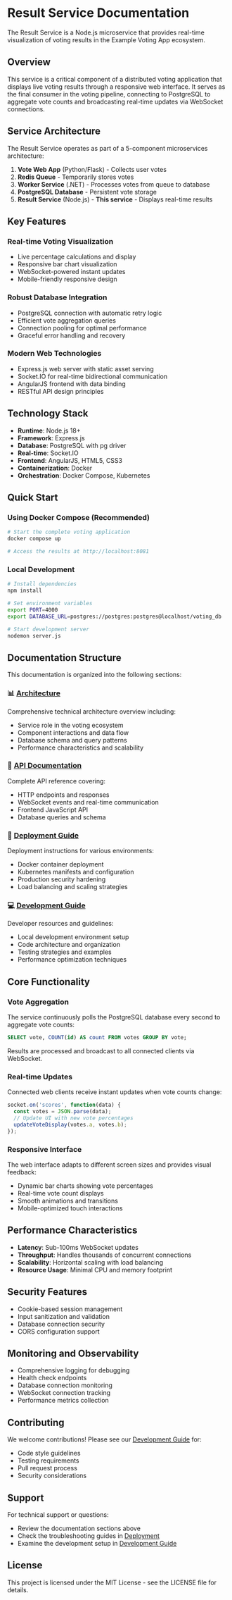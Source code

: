# Result Service Documentation

The Result Service is a Node.js microservice that provides real-time visualization of voting results in the Example Voting App ecosystem.

## Overview

This service is a critical component of a distributed voting application that displays live voting results through a responsive web interface. It serves as the final consumer in the voting pipeline, connecting to PostgreSQL to aggregate vote counts and broadcasting real-time updates via WebSocket connections.

## Service Architecture

The Result Service operates as part of a 5-component microservices architecture:

1. **Vote Web App** (Python/Flask) - Collects user votes
2. **Redis Queue** - Temporarily stores votes  
3. **Worker Service** (.NET) - Processes votes from queue to database
4. **PostgreSQL Database** - Persistent vote storage
5. **Result Service** (Node.js) - **This service** - Displays real-time results

## Key Features

### Real-time Voting Visualization
- Live percentage calculations and display
- Responsive bar chart visualization  
- WebSocket-powered instant updates
- Mobile-friendly responsive design

### Robust Database Integration
- PostgreSQL connection with automatic retry logic
- Efficient vote aggregation queries
- Connection pooling for optimal performance
- Graceful error handling and recovery

### Modern Web Technologies
- Express.js web server with static asset serving
- Socket.IO for real-time bidirectional communication
- AngularJS frontend with data binding
- RESTful API design principles

## Technology Stack

- **Runtime**: Node.js 18+
- **Framework**: Express.js
- **Database**: PostgreSQL with pg driver
- **Real-time**: Socket.IO
- **Frontend**: AngularJS, HTML5, CSS3
- **Containerization**: Docker
- **Orchestration**: Docker Compose, Kubernetes

## Quick Start

### Using Docker Compose (Recommended)
```bash
# Start the complete voting application
docker compose up

# Access the results at http://localhost:8081
```

### Local Development
```bash
# Install dependencies
npm install

# Set environment variables
export PORT=4000
export DATABASE_URL=postgres://postgres:postgres@localhost/voting_db

# Start development server
nodemon server.js
```

## Documentation Structure

This documentation is organized into the following sections:

### 📊 [Architecture](architecture.md)
Comprehensive technical architecture overview including:
- Service role in the voting ecosystem
- Component interactions and data flow
- Database schema and query patterns
- Performance characteristics and scalability

### 🔧 [API Documentation](api.md)
Complete API reference covering:
- HTTP endpoints and responses
- WebSocket events and real-time communication
- Frontend JavaScript API
- Database queries and schema

### 🚀 [Deployment Guide](deployment.md)
Deployment instructions for various environments:
- Docker container deployment
- Kubernetes manifests and configuration
- Production security hardening
- Load balancing and scaling strategies

### 💻 [Development Guide](development.md)
Developer resources and guidelines:
- Local development environment setup
- Code architecture and organization
- Testing strategies and examples
- Performance optimization techniques

## Core Functionality

### Vote Aggregation
The service continuously polls the PostgreSQL database every second to aggregate vote counts:

```sql
SELECT vote, COUNT(id) AS count FROM votes GROUP BY vote;
```

Results are processed and broadcast to all connected clients via WebSocket.

### Real-time Updates
Connected web clients receive instant updates when vote counts change:

```javascript
socket.on('scores', function(data) {
  const votes = JSON.parse(data);
  // Update UI with new vote percentages
  updateVoteDisplay(votes.a, votes.b);
});
```

### Responsive Interface
The web interface adapts to different screen sizes and provides visual feedback:
- Dynamic bar charts showing vote percentages
- Real-time vote count displays
- Smooth animations and transitions
- Mobile-optimized touch interactions

## Performance Characteristics

- **Latency**: Sub-100ms WebSocket updates
- **Throughput**: Handles thousands of concurrent connections
- **Scalability**: Horizontal scaling with load balancing
- **Resource Usage**: Minimal CPU and memory footprint

## Security Features

- Cookie-based session management
- Input sanitization and validation
- Database connection security
- CORS configuration support

## Monitoring and Observability

- Comprehensive logging for debugging
- Health check endpoints
- Database connection monitoring  
- WebSocket connection tracking
- Performance metrics collection

## Contributing

We welcome contributions! Please see our [Development Guide](development.md) for:
- Code style guidelines
- Testing requirements
- Pull request process
- Security considerations

## Support

For technical support or questions:
- Review the documentation sections above
- Check the troubleshooting guides in [Deployment](deployment.md)
- Examine the development setup in [Development Guide](development.md)

## License

This project is licensed under the MIT License - see the LICENSE file for details.
